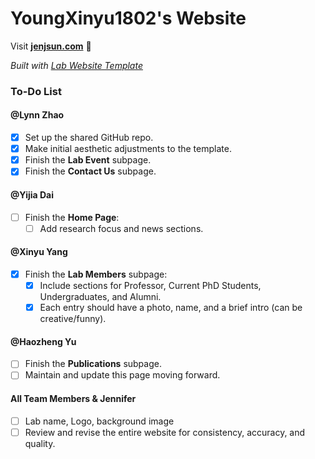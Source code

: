 
# YoungXinyu1802's Website

Visit **[jenjsun.com](http://jenjsun.com)** 🚀

_Built with [Lab Website Template](https://greene-lab.gitbook.io/lab-website-template-docs)_

### To-Do List

#### **@Lynn Zhao**  
- [x] Set up the shared GitHub repo.  
- [x] Make initial aesthetic adjustments to the template.  
- [x] Finish the **Lab Event** subpage.  
- [x] Finish the **Contact Us** subpage. 

#### **@Yijia Dai**  
- [ ] Finish the **Home Page**:  
  - [ ] Add research focus and news sections.  

#### **@Xinyu Yang**  
- [x] Finish the **Lab Members** subpage:  
  - [x] Include sections for Professor, Current PhD Students, Undergraduates, and Alumni.  
  - [x] Each entry should have a photo, name, and a brief intro (can be creative/funny).  

#### **@Haozheng Yu**  
- [ ] Finish the **Publications** subpage.  
- [ ] Maintain and update this page moving forward.  

#### **All Team Members & Jennifer**  
- [ ] Lab name, Logo, background image
- [ ] Review and revise the entire website for consistency, accuracy, and quality.  